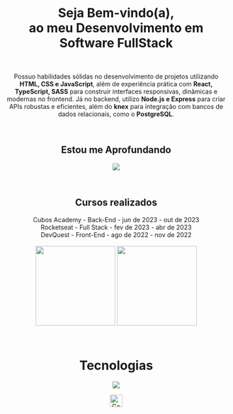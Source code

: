 <h1 align="center"> Seja Bem-vindo(a), <br>ao meu Desenvolvimento em <br>Software FullStack</h2>
<br>

<p align="center">Possuo habilidades sólidas no desenvolvimento de projetos utilizando <strong>HTML, CSS e JavaScript</strong>, além de experiência prática com <strong>React, TypeScript, SASS</strong> para construir interfaces responsivas, dinâmicas e modernas no frontend. Já no backend, utilizo <strong>Node.js e Express</strong> para criar APIs robustas e eficientes, além do <strong>knex</strong> para integração com bancos de dados relacionais, como o <strong>PostgreSQL</strong>.

<div  align="center"> 
  <div style="display: inline_block"><br>
    <h2 align="center">Estou me Aprofundando</h2>
    <p align="center">
      <a href="https://skillicons.dev">
        <img src="https://skillicons.dev/icons?i=nextjs" />
      </a>
    </p>
  </div>
</div>

<div  align="center"> 
  <div style="display: inline_block"><br>
    <h2 align="center">Cursos realizados</h2>
    <div align="center">
      <span>Cubos Academy - Back-End - jun de 2023 - out de 2023</span><br>
      <span>Rocketseat - Full Stack - fev de 2023 - abr de 2023</span><br>
      <span>DevQuest - Front-End -  ago de 2022 - nov de 2022</span>
    </div>
  </div>
</div>
<br>

<div align="center">
  <img align="center" height="180em" src="https://github-readme-stats.vercel.app/api?username=VictorParizio&theme=holi&show_icons=true&include_all_commits=true&count_private=true"/>
  <img align="center" height="180em" src="https://github-readme-stats.vercel.app/api/top-langs/?username=VictorParizio&layout=compact&langs_count=16&theme=holi"/>
</div>
<br>

<div  align="center"> 
  <div style="display: inline_block"><br>
    <h1 align="center">Tecnologias</h1>
    <p align="center">
      <a href="https://skillicons.dev">
        <img src="https://skillicons.dev/icons?i=postgres,express,nodejs,sass,typescript,react,javascript,css,html,vscode,git,figma&perline=3" />
      </a>
    </p>
  </div>
</div>

<div align="center">
  <img src="https://visitor-badge.feriirawann.repl.co/?username=VictorParizio&repo=VictorParizio&style=for-the-badge&label=Visitantes&logo=OpenTelemetry&color=61DAFB&contentType=svg" alt="Contador de Visitas do Perfil no Github do Victor Parizio" height="28px" />
</div>
